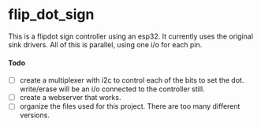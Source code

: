 # flip_dot_sign

This is a flipdot sign controller using an esp32. It currently uses the original sink drivers. All of this is parallel, using one i/o for each pin.

#### Todo
- [ ] create a multiplexer with i2c to control each of the bits to set the dot. write/erase will be an i/o connected to the controller still.
- [ ] create a webserver that works.
- [ ] organize the files used for this project. There are too many different versions.